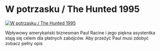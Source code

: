 W potrzasku / The Hunted 1995 
=============
[![W potrzasku / The Hunted 1995 ](http://vidos.pl/images/player.gif)](http://vidos.pl/w-potrzasku-the-hunted-1995)

 Wpływowy amerykański biznesman Paul Racine i jego piękna asystentka stają się celem dla płatnych zabójców. Aby przeżyć Paul musi zdobyć zobacz pełny opis
